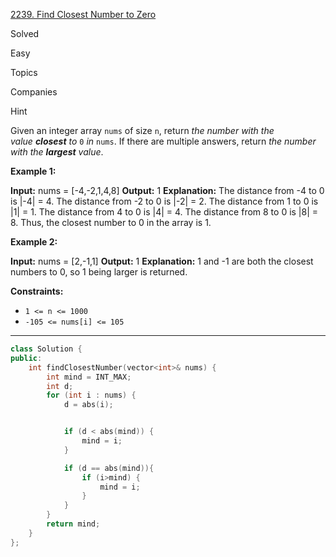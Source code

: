 
[2239. Find Closest Number to Zero](https://leetcode.com/problems/find-closest-number-to-zero/)

Solved

Easy

Topics

Companies

Hint

Given an integer array `nums` of size `n`, return _the number with the value **closest** to_ `0` _in_ `nums`. If there are multiple answers, return _the number with the **largest** value_.

**Example 1:**

**Input:** nums = [-4,-2,1,4,8]
**Output:** 1
**Explanation:**
The distance from -4 to 0 is |-4| = 4.
The distance from -2 to 0 is |-2| = 2.
The distance from 1 to 0 is |1| = 1.
The distance from 4 to 0 is |4| = 4.
The distance from 8 to 0 is |8| = 8.
Thus, the closest number to 0 in the array is 1.

**Example 2:**

**Input:** nums = [2,-1,1]
**Output:** 1
**Explanation:** 1 and -1 are both the closest numbers to 0, so 1 being larger is returned.

**Constraints:**

- `1 <= n <= 1000`
- `-105 <= nums[i] <= 105`

---


```cpp
class Solution {
public:
    int findClosestNumber(vector<int>& nums) {
        int mind = INT_MAX;
        int d;
        for (int i : nums) {
            d = abs(i);


            if (d < abs(mind)) {
                mind = i;
            }

            if (d == abs(mind)){
                if (i>mind) {
                    mind = i;
                }
            }
        }
        return mind;
    }
};

```


